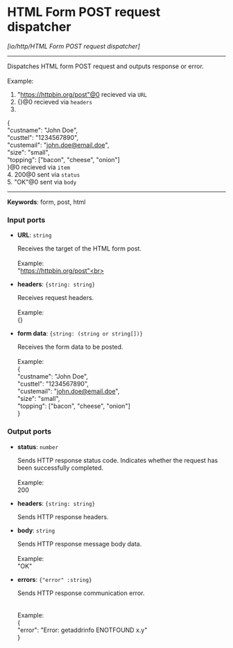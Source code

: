 # HTML Form POST request dispatcher

_[io/http/HTML Form POST request dispatcher]_

---

Dispatches HTML form POST request and outputs response or error.<br>
<br>
Example: <br>
1. "https://httpbin.org/post"@0 recieved via `URL` <br>
2.  {}@0 recieved via `headers` <br>
3. <br>
{<br>
  "custname": "John Doe",<br>
  "custtel": "1234567890", <br>
  "custemail": "john.doe@email.doe",  <br>
  "size": "small",<br>
  "topping": ["bacon", "cheese", "onion"]<br>
}@0 recieved via `item` <br>
4. 200@0 sent via `status`<br>
5. "OK"@0 sent via `body`<br>

---

__Keywords__: form, post, html

### Input ports

* __URL__: ` string `


    Receives the target of the HTML form post.<br>
    <br>
    Example:<br>
    "https://httpbin.org/post"<br>


* __headers__: ` {string: string} `


    Receives request headers. <br>
    <br>
    Example:<br>
    {}<br>


* __form data__: ` {string: (string or string[])} `


    Receives the form data to be posted.<br>
    <br>
    Example:<br>
    {<br>
      "custname": "John Doe",<br>
      "custtel": "1234567890", <br>
      "custemail": "john.doe@email.doe",  <br>
    "size": "small",<br>
    "topping": ["bacon", "cheese", "onion"]<br>
    }<br>

### Output ports

* __status__: ` number `


    Sends HTTP response status code. Indicates whether the request has been  successfully completed.<br>
    <br>
    Example:<br>
    200<br>


* __headers__: ` {string: string} `


    Sends HTTP response headers.<br>


* __body__: ` string `


    Sends HTTP response message body data.<br>
    <br>
    Example:<br>
    "OK"<br>


* __errors__: ` {"error" :string} `


    Sends HTTP response communication error.<br>
    <br>
    <br>
    Example:<br>
    {<br>
      "error": "Error: getaddrinfo ENOTFOUND x.y"<br>
    } <br>

